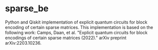 # sparse_be
Python and Qiskit implementation of explicit quantum circuits for block encoding of certain sparse matrices.
This implementation is based on the following work: 
Camps, Daan, et al. "Explicit quantum circuits for block encodings of certain sparse matrices (2022)." arXiv preprint arXiv:2203.10236.
